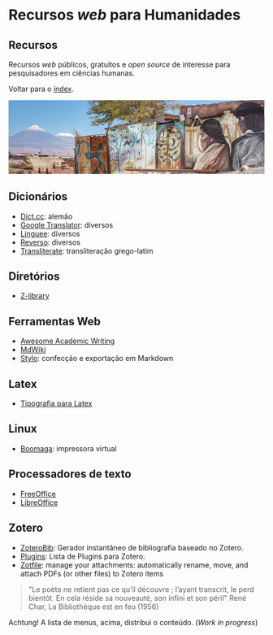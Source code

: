 <meta name="citation_title" content="Askemata: referências em ciências humanas">
<meta name="citation_author" content="Miotto, M.">
<meta name="citation_date" content="2021/09/01">
<meta name="citation_journal_title" content="(site web)">
<meta name="citation_volume" content="0">
<meta name="citation_issue" content="20">
<meta name="citation_firstpage" content="0">
<meta name="citation_pdf_url" content="https://askemata.github.io/recursos1/">

Recursos *web* para Humanidades
========================



Recursos
--------


Recursos *web* públicos, gratuitos e *open source* de interesse para pesquisadores em ciências humanas.  

Voltar para o [index](https://askemata.github.io).


![](pueblos.jpeg)



Dicionários 
----- 

- [Dict.cc](https://www.dict.cc/): alemão
- [Google Translator](https://translate.google.com/): diversos
- [Linguee](https://www.linguee.com/): diversos
- [Reverso](https://woerterbuch.reverso.net/deutsch-definition/): diversos
- [Transliterate](http://transliterate.com/): transliteração grego-latim


Diretórios 
----- 

- [Z-library](https://z-lib.org/) 


Ferramentas Web 
----- 

- [Awesome Academic Writing](https://maehr.github.io/awesome-academic-writing/) 
- [MdWiki](http://dynalon.github.io/mdwiki/#!index.md) 
- [Stylo](https://stylo.huma-num.fr): confecção e exportação em Markdown

Latex
----- 

- [Tipografia para Latex](https://tex.stackexchange.com/questions/1319/showcase-of-beautiful-typography-done-in-tex-friends) 

Linux 
----- 

- [Boomaga](http://www.boomaga.org/download/): impressora virtual



Processadores de texto 
----- 

- [FreeOffice](https://www.freeoffice.com/pt/) 
- [LibreOffice](https://pt-br.libreoffice.org/) 


Zotero 
----- 

- [ZoteroBib](https://zbib.org): Gerador instantâneo de bibliografia baseado no Zotero. 
- [Plugins](https://www.zotero.org/support/plugins): Lista de Plugins para Zotero.
- [Zotfile](http://zotfile.com/): manage your attachments: automatically rename, move, and attach PDFs (or other files) to Zotero items


> "Le poète ne retient pas ce qu’il découvre ; l’ayant transcrit, le perd bientôt. En cela réside sa nouveauté, son infini et son péril"
> René Char, La Bibliothèque est en feu (1956)

Achtung! A lista de menus, acima, distribui o conteúdo. (*Work in progress*)

